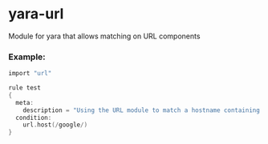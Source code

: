 # yara-url
Module for yara that allows matching on URL components


### Example:

```c
import "url"

rule test
{
  meta:
    description = "Using the URL module to match a hostname containing 'google'"
  condition:
    url.host(/google/)
}
```

